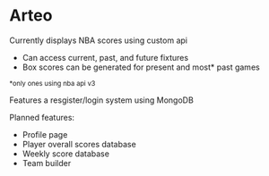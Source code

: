 # Arteo

Currently displays NBA scores using custom api
 - Can access current, past, and future fixtures
 - Box scores can be generated for present and most\* past games

<sub>\*only ones using nba api v3<sub>

Features a resgister/login system using MongoDB

Planned features:
  - Profile page
  - Player overall scores database
  - Weekly score database
  - Team builder
